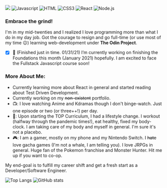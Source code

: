 ![](https://visitor-badge.laobi.icu/badge?page_id=bananabread08.bananabread08)
![Javascript](https://img.shields.io/badge/-javascript-000?&logo=javascript)
![HTML](https://img.shields.io/badge/-HTML5-000?&logo=HTML5)
![CSS3](https://img.shields.io/badge/-CSS3-000?&logo=CSS3)
![React](https://img.shields.io/badge/-React-000?&logo=React)
![Node.js](https://img.shields.io/badge/-Node.js-000?&logo=node.js)

### Embrace the grind!

<!--
**bananabread08/bananabread08** is a ✨ _special_ ✨ repository because its `README.md` (this file) appears on your GitHub profile.-->

I'm in my mid-twenties and I realized I love programming more than what I do in my day job. Got the courage to resign and go full-time (or use most of my time 😉) learning web-development under **The Odin Project**.

- [x] 🔭 (Finished just in time. 01/31/21) I’m currently working on finishing the Foundations this month (January 2021) hopefully. I am excited to face the Fullstack Javascript course soon!

### More About Me:
- Currently learning more about React in general and started reading about Test Driven Development. 
- Currently working on my ~~non-existent~~ portfolio.
- 📺: I love watching Anime and Kdramas though I don't binge-watch. Just one episode or two (or three++!) per day.  
- 💪: Upon starting the TOP Curriculum, I had a lifestyle change. I workout (halfway through the pandemic times!), eat healthy, fixed my body-clock. I am taking care of my body and myself in general. I'm sure it's not a placebo. 
- 🎮: I am a gamer, mostly on my phone and my Nintendo Switch. I ~~hate~~ love gacha games (I'm not a whale, I am telling you). I love JRPGs in general. Huge fan of the Pokemon franchise and Monster Hunter. Hit me up if you want to co-op.

My end-goal is to fulfill my career shift and get a fresh start as a Developer/Software Engineer.

![Top Langs](https://github-readme-stats.vercel.app/api/top-langs/?username=bananabread08&theme=tokyonight)
![GitHub stats](https://github-readme-stats.vercel.app/api?username=bananabread08&show_icons=true&theme=tokyonight)


